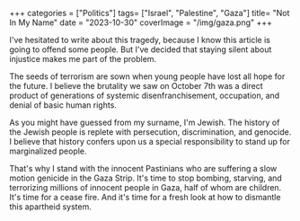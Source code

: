 +++
categories = ["Politics"]
tags= ["Israel", "Palestine", "Gaza"]
title= "Not In My Name"
date = "2023-10-30"
coverImage = "/img/gaza.png"
+++

I've hesitated to write about this tragedy, because I know this article is going to offend some people. But I've decided that staying silent about injustice makes me part of the problem. 

<!--more-->

The seeds of terrorism are sown when young people have lost all hope for the future. I believe the brutality we saw on October 7th was a direct product of generations of systemic disenfranchisement, occupation, and denial of basic human rights.

As you might have guessed from my surname, I'm Jewish. The history of the Jewish people is replete with persecution, discrimination, and genocide. I believe that history confers upon us a special responsibility to stand up for marginalized people.

That's why I stand with the innocent Pastinians who are suffering a slow motion genicide in the Gaza Strip. It's time to stop bombing, starving, and terrorizing millions of innocent people in Gaza, half of whom are children. It's time for a cease fire. And it's time for a fresh look at how to dismantle this apartheid system.
